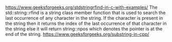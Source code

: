 https://www.geeksforgeeks.org/stdstringrfind-in-c-with-examples/
The std::string::rfind is a string class member function that is used to search the last occurrence of any character in the string. If the character is present in the string then it returns the index of the last occurrence of that character in the string else it will return string::npos which denotes the pointer is at the end of the string.
https://www.geeksforgeeks.org/substring-in-cpp/